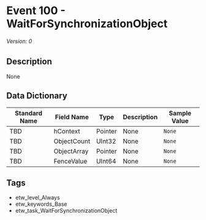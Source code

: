 # Event 100 - WaitForSynchronizationObject
###### Version: 0

## Description
None

## Data Dictionary
|Standard Name|Field Name|Type|Description|Sample Value|
|---|---|---|---|---|
|TBD|hContext|Pointer|None|`None`|
|TBD|ObjectCount|UInt32|None|`None`|
|TBD|ObjectArray|Pointer|None|`None`|
|TBD|FenceValue|UInt64|None|`None`|

## Tags
* etw_level_Always
* etw_keywords_Base
* etw_task_WaitForSynchronizationObject